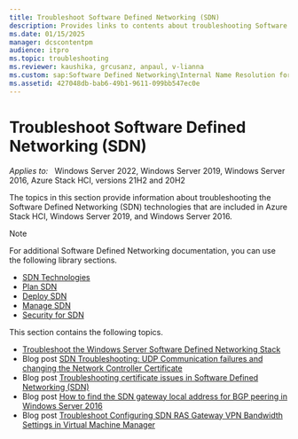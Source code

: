 ```yaml
---
title: Troubleshoot Software Defined Networking (SDN)
description: Provides links to contents about troubleshooting Software Defined Networking in Windows Server 2019 and 2016.
ms.date: 01/15/2025
manager: dcscontentpm
audience: itpro
ms.topic: troubleshooting
ms.reviewer: kaushika, grcusanz, anpaul, v-lianna
ms.custom: sap:Software Defined Networking\Internal Name Resolution for SDN, csstroubleshoot
ms.assetid: 427048db-bab6-49b1-9611-099bb547ec0e
---
```

# Troubleshoot Software Defined Networking (SDN)

_Applies to:_ &nbsp; Windows Server 2022, Windows Server 2019, Windows Server 2016, Azure Stack HCI, versions 21H2 and 20H2

The topics in this section provide information about troubleshooting the Software Defined Networking (SDN) technologies that are included in Azure Stack HCI, Windows Server 2019, and Windows Server 2016.

> [!NOTE]
> For additional Software Defined Networking documentation, you can use the following library sections.
>
> - [SDN Technologies](/windows-server/networking/sdn/technologies/software-defined-networking-technologies)
> - [Plan SDN](/azure-stack/hci/concepts/plan-software-defined-networking-infrastructure)
> - [Deploy SDN](/windows-server/networking/sdn/deploy/deploy-a-software-defined-network-infrastructure)
> - [Manage SDN](/windows-server/networking/sdn/manage/manage-sdn)
> - [Security for SDN](/azure-stack/hci/manage/nc-security)

This section contains the following topics.

- [Troubleshoot the Windows Server Software Defined Networking Stack](./troubleshoot-windows-server-software-defined-networking-stack.md)
- Blog post [SDN Troubleshooting: UDP Communication failures and changing the Network Controller Certificate](https://techcommunity.microsoft.com/t5/Networking-Blog/SDN-Troubleshooting-UDP-Communication-failures-and-changing-the/ba-p/339694)
- Blog post [Troubleshooting certificate issues in Software Defined Networking (SDN)](https://techcommunity.microsoft.com/t5/Networking-Blog/Troubleshooting-certificate-issues-in-Software-Defined/ba-p/339671)
- Blog post [How to find the SDN gateway local address for BGP peering in Windows Server 2016](https://techcommunity.microsoft.com/t5/Networking-Blog/How-to-find-the-SDN-gateway-local-address-for-BGP-peering-in/ba-p/339663)
- Blog post [Troubleshoot Configuring SDN RAS Gateway VPN Bandwidth Settings in Virtual Machine Manager](https://techcommunity.microsoft.com/t5/Networking-Blog/Troubleshoot-Configuring-SDN-RAS-Gateway-VPN-Bandwidth-Settings/ba-p/339661)
